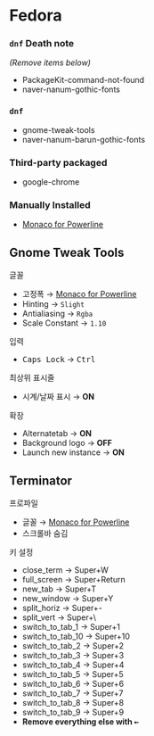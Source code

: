 Fedora
========

### `dnf` Death note
*(Remove items below)*

- PackageKit-command-not-found
- naver-nanum-gothic-fonts

### `dnf`
- gnome-tweak-tools
- naver-nanum-barun-gothic-fonts

### Third-party packaged
- google-chrome

### Manually Installed
- [Monaco for Powerline]

Gnome Tweak Tools
--------
글꼴

- 고정폭 &rarr; [Monaco for Powerline]
- Hinting &rarr; `Slight`
- Antialiasing &rarr; `Rgba`
- Scale Constant &rarr; `1.10`

입력

- <kbd>Caps Lock</kbd> &rarr; <kbd>Ctrl</kbd>

최상위 표시줄

- 시계/날짜 표시 &rarr; **ON**

확장

- Alternatetab &rarr; **ON**
- Background logo &rarr; **OFF**
- Launch new instance &rarr; **ON**

Terminator
--------
프로파일

- 글꼴 &rarr; [Monaco for Powerline]
- 스크롤바 숨김

키 설정

- close_term          &rarr; Super+W
- full_screen         &rarr; Super+Return
- new_tab             &rarr; Super+T
- new_window          &rarr; Super+Y
- split_horiz         &rarr; Super+-
- split_vert          &rarr; Super+\
- switch_to_tab_1     &rarr; Super+1
- switch_to_tab_10    &rarr; Super+10
- switch_to_tab_2     &rarr; Super+2
- switch_to_tab_3     &rarr; Super+3
- switch_to_tab_4     &rarr; Super+4
- switch_to_tab_5     &rarr; Super+5
- switch_to_tab_6     &rarr; Super+6
- switch_to_tab_7     &rarr; Super+7
- switch_to_tab_8     &rarr; Super+8
- switch_to_tab_9     &rarr; Super+9
- **Remove everything else with <kbd>&larr;</kbd>**

[Monaco for Powerline]: https://gist.github.com/simnalamburt/90965dcb09cec6b82320/raw/58a9f61143273d5226be352d2c29ecf738e5bffd/monaco-powerline.otf
